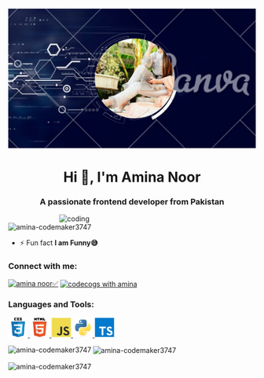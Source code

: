 ![logo](https://github.com/Amina-codemaker3747/Amina-codemaker3747/blob/main/github%20banner%2Cpng.jpg)
<h1 align="center">Hi 👋, I'm Amina Noor</h1>
<h3 align="center">A passionate frontend developer from Pakistan</h3>

<img align="right" alt="coding" width="400" src="https://tse4.mm.bing.net/th?id=OIP.HTfBchZ3-pDfDqVz1cKb7gHaE8&pid=Api&P=0&h=220" >

<p align="left"> <img src="https://komarev.com/ghpvc/?username=amina-codemaker3747&label=Profile%20views&color=0e75b6&style=flat" alt="amina-codemaker3747" /> </p>

- ⚡ Fun fact **I am Funny😅**

<h3 align="left">Connect with me:</h3>
<p align="left">
<a href="https://linkedin.com/in/amina noor✅" target="blank"><img align="center" src="https://raw.githubusercontent.com/rahuldkjain/github-profile-readme-generator/master/src/images/icons/Social/linked-in-alt.svg" alt="amina noor✅" height="30" width="40" /></a>
<a href="https://www.youtube.com/c/codecogs with amina" target="blank"><img align="center" src="https://raw.githubusercontent.com/rahuldkjain/github-profile-readme-generator/master/src/images/icons/Social/youtube.svg" alt="codecogs with amina" height="30" width="40" /></a>
</p>

<h3 align="left">Languages and Tools:</h3>
<p align="left"> <a href="https://www.w3schools.com/css/" target="_blank" rel="noreferrer"> <img src="https://raw.githubusercontent.com/devicons/devicon/master/icons/css3/css3-original-wordmark.svg" alt="css3" width="40" height="40"/> </a> <a href="https://www.w3.org/html/" target="_blank" rel="noreferrer"> <img src="https://raw.githubusercontent.com/devicons/devicon/master/icons/html5/html5-original-wordmark.svg" alt="html5" width="40" height="40"/> </a> <a href="https://developer.mozilla.org/en-US/docs/Web/JavaScript" target="_blank" rel="noreferrer"> <img src="https://raw.githubusercontent.com/devicons/devicon/master/icons/javascript/javascript-original.svg" alt="javascript" width="40" height="40"/> </a> <a href="https://www.python.org" target="_blank" rel="noreferrer"> <img src="https://raw.githubusercontent.com/devicons/devicon/master/icons/python/python-original.svg" alt="python" width="40" height="40"/> </a> <a href="https://www.typescriptlang.org/" target="_blank" rel="noreferrer"> <img src="https://raw.githubusercontent.com/devicons/devicon/master/icons/typescript/typescript-original.svg" alt="typescript" width="40" height="40"/> </a> </p>

<p><img align="left" src="https://github-readme-stats.vercel.app/api/top-langs?username=amina-codemaker3747&show_icons=true&locale=en&layout=compact" alt="amina-codemaker3747" /></p>

<p>&nbsp;<img align="center" src="https://github-readme-stats.vercel.app/api?username=amina-codemaker3747&show_icons=true&locale=en" alt="amina-codemaker3747" /></p>

<p><img align="center" src="https://github-readme-streak-stats.herokuapp.com/?user=amina-codemaker3747&" alt="amina-codemaker3747" /></p>

